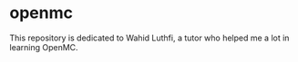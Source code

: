 # openmc

This repository is dedicated to Wahid Luthfi, a tutor who helped me a lot in learning OpenMC.
